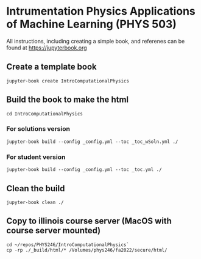 # Intrumentation Physics Applications of Machine Learning (PHYS 503)

All instructions, including creating a simple book, and referenes can be found at https://jupyterbook.org

## Create a template book
`jupyter-book create IntroComputationalPhysics`

## Build the book to make the html
`cd IntroComputationalPhysics`
### For solutions version
`jupyter-book build --config _config.yml --toc _toc_wSoln.yml ./`
### For student version
`jupyter-book build --config _config.yml --toc _toc.yml ./`

## Clean the build
`jupyter-book clean ./`

## Copy to illinois course server (MacOS with course server mounted)
```
cd ~/repos/PHYS246/IntroComputationalPhysics`
cp -rp ./_build/html/* /Volumes/phys246/fa2022/secure/html/
```
